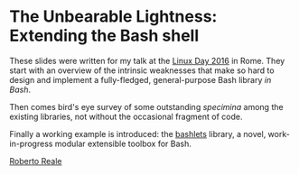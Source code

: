 # The Unbearable Lightness: Extending the Bash shell

These slides were written for my talk at the [Linux Day 2016](http://ld16.lugroma3.org/) in Rome.  They start with an overview of the intrinsic weaknesses that make so hard to design and implement a fully-fledged, general-purpose Bash library *in Bash*.

Then comes bird's eye survey of some outstanding *specimina* among the existing libraries, not without the occasional fragment of code.

Finally a working example is introduced: the [bashlets](https://github.com/bashlets/) library, a novel, work-in-progress modular extensible toolbox for Bash.

[Roberto Reale](https://github.com/roberto-reale/)
